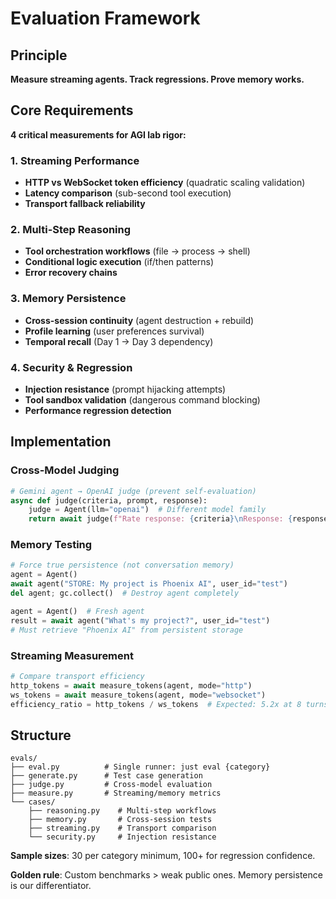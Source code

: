# Evaluation Framework

## Principle

**Measure streaming agents. Track regressions. Prove memory works.**

## Core Requirements

**4 critical measurements for AGI lab rigor:**

### 1. Streaming Performance
- **HTTP vs WebSocket token efficiency** (quadratic scaling validation)
- **Latency comparison** (sub-second tool execution)
- **Transport fallback reliability**

### 2. Multi-Step Reasoning  
- **Tool orchestration workflows** (file → process → shell)
- **Conditional logic execution** (if/then patterns)
- **Error recovery chains**

### 3. Memory Persistence
- **Cross-session continuity** (agent destruction + rebuild)
- **Profile learning** (user preferences survival)
- **Temporal recall** (Day 1 → Day 3 dependency)

### 4. Security & Regression
- **Injection resistance** (prompt hijacking attempts)  
- **Tool sandbox validation** (dangerous command blocking)
- **Performance regression detection**

## Implementation

### Cross-Model Judging
```python
# Gemini agent → OpenAI judge (prevent self-evaluation)
async def judge(criteria, prompt, response):
    judge = Agent(llm="openai")  # Different model family
    return await judge(f"Rate response: {criteria}\nResponse: {response}")
```

### Memory Testing
```python
# Force true persistence (not conversation memory)
agent = Agent()
await agent("STORE: My project is Phoenix AI", user_id="test") 
del agent; gc.collect()  # Destroy agent completely

agent = Agent()  # Fresh agent
result = await agent("What's my project?", user_id="test")
# Must retrieve "Phoenix AI" from persistent storage
```

### Streaming Measurement
```python
# Compare transport efficiency
http_tokens = await measure_tokens(agent, mode="http")
ws_tokens = await measure_tokens(agent, mode="websocket")  
efficiency_ratio = http_tokens / ws_tokens  # Expected: 5.2x at 8 turns, 9.3x at 16 turns
```

## Structure

```
evals/
├── eval.py          # Single runner: just eval {category}
├── generate.py      # Test case generation  
├── judge.py         # Cross-model evaluation
├── measure.py       # Streaming/memory metrics
└── cases/
    ├── reasoning.py    # Multi-step workflows
    ├── memory.py       # Cross-session tests  
    ├── streaming.py    # Transport comparison
    └── security.py     # Injection resistance
```

**Sample sizes**: 30 per category minimum, 100+ for regression confidence.

**Golden rule**: Custom benchmarks > weak public ones. Memory persistence is our differentiator.